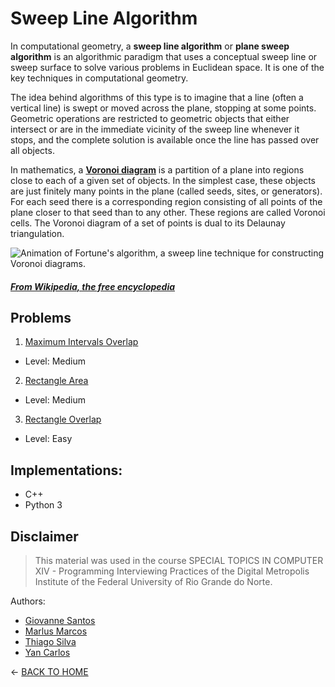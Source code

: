 # Sweep Line Algorithm
In computational geometry, a **sweep line algorithm** or **plane sweep algorithm** is an algorithmic paradigm that uses a conceptual sweep line or sweep surface to solve various problems in Euclidean space. It is one of the key techniques in computational geometry.

The idea behind algorithms of this type is to imagine that a line (often a vertical line) is swept or moved across the plane, stopping at some points. Geometric operations are restricted to geometric objects that either intersect or are in the immediate vicinity of the sweep line whenever it stops, and the complete solution is available once the line has passed over all objects.

In mathematics, a **[Voronoi diagram](https://en.wikipedia.org/wiki/Voronoi_diagram)** is a partition of a plane into regions close to each of a given set of objects. In the simplest case, these objects are just finitely many points in the plane (called seeds, sites, or generators). For each seed there is a corresponding region consisting of all points of the plane closer to that seed than to any other. These regions are called Voronoi cells. The Voronoi diagram of a set of points is dual to its Delaunay triangulation.

![Animation of Fortune's algorithm, a sweep line technique for constructing Voronoi diagrams.](https://upload.wikimedia.org/wikipedia/commons/2/25/Fortunes-algorithm.gif)
##### [From Wikipedia, the free encyclopedia](https://en.wikipedia.org/wiki/Sweep_line_algorithm)

## Problems
1. [Maximum Intervals Overlap](geeks-for-geeks/README.md)
+ Level: Medium 
2. [Rectangle Area](leetcode/README.md)
+ Level: Medium 
3. [Rectangle Overlap](leetcode/README.md)
+ Level: Easy 

## Implementations:
+ C++
+ Python 3

## Disclaimer
> This material was used in the course SPECIAL TOPICS IN COMPUTER XIV - Programming Interviewing Practices of the Digital Metropolis Institute of the Federal University of Rio Grande do Norte.

Authors:
+ [Giovanne Santos](https://github.com/gsdante)
+ [Marlus Marcos](https://github.com/marlusmarcos)
+ [Thiago Silva](https://github.com/silva-thiago)
+ [Yan Carlos](https://github.com/yandl5)

<- [BACK TO HOME](../README.md)